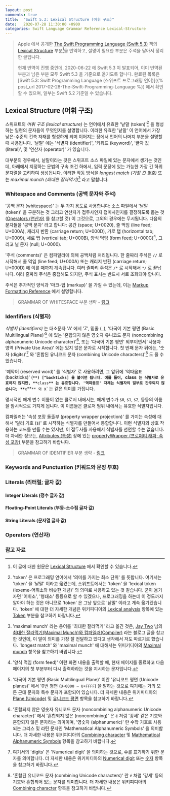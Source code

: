 ```yaml
---
layout: post
comments: true
title:  "Swift 5.3: Lexical Structure (어휘 구조)"
date:   2020-07-28 11:30:00 +0900
categories: Swift Language Grammar Reference Lexical-Structure
---
```


> Apple 에서 공개한 [The Swift Programming Language (Swift 5.3)](https://docs.swift.org/swift-book/) 책의 [Lexical Structure](https://docs.swift.org/swift-book/ReferenceManual/LexicalStructure.html) 부분[^Lexical-Structure]을 번역하고, 설명이 필요한 부분은 주석을 달아서 정리한 글입니다.
>
> 현재 번역이 진행 중인데, 2020-06-22 에 Swift 5.3 이 발표되어, 이미 번역된 부분과 남은 부분 모두 Swift 5.3 을 기준으로 옮기도록 합니다. 완료된 목록은 [Swift 5.3: Swift Programming Language (스위프트 프로그래밍 언어)]({% post_url 2017-02-28-The-Swift-Programming-Language %}) 에서 확인할 수 있으며, 일부는 Swift 5.2 기준일 수 있습니다.

## Lexical Structure (어휘 구조)

스위프트의 _어휘 구조 (lexical structure)_ 는 언어에서 유효한 '낱말 (token)'[^token] 을 형성하는 일련의 문자들이 무엇인지를 설명합니다. 이러한 유효한 '낱말' 이 언어에서 가장 낮은-수준의 건축 자재를 형성하게 되며 이어지는 장에서 언어의 나머지 부분을 설명할 때 사용됩니다. '낱말' 에는 '식별자 (identifier)', '키워드 (keyword)', '글자 값 (literal)', 및 '연산자 (operator)' 가 있습니다.

대부분의 경우에서, 낱말이라는 것은 스위프트 소스 파일에 있는 문자에서 생기는 것인데, 아래에서 지정하는 문법의 구속 조건 하에서, 입력 문장에 있는 가능한 가장 긴 하위 문자열을 고려하여 생성됩니다. 이러한 작동 방식을 _longest match (가장 긴 맞춤)_ 또는 _maximal munch (최대한 잘라먹기)_[^maximal-munch] 라고 말합니다.

### Whitespace and Comments (공백 문자와 주석)

'공백 문자 (whitespace)' 는 두 가지 용도로 사용합니다: 소스 파일에서 '낱말 (token)' 을 구분하는 것 그리고 연산자가 접두사인지 접미사인지를 결정하도록 돕는 것 ([Operators (연산자)](#operators-연산자) 를 참고할 것) 이 그것으로, 그외의 경우에는 무시됩니다. 다음의 문자들을 '공백 문자' 라고 합니다: 공간 (space; U+0020), 줄 먹임 (line feed; U+000A), 캐리지 반환 (carriage return; U+000D), 가로 탭 (horizontal tab; U+0009), 세로 탭 (vertical tab; U+000B), 양식 먹임 (form feed; U+000C)[^form-feed], 그리고 널 문자 (null; U+0000).

'주석 (comments)' 은 컴파일러에 의해 공백처럼 처리됩니다. 한 줄짜리 주석은 `//` 로 시작해서 줄 먹임 (line feed; U+000A) 또는 캐리지 반환 (carriage return; U+000D) 에 이를 때까지 계속됩니다. 여러 줄짜리 주석은 `/*` 로 시작해서 `*/` 로 끝납니다. 여러 줄짜리 주석은 중첩해도 되지만, 주석 표시는 반드시 서로 조화돼야 합니다.

주석은 추가적인 양식과 '마크-업 (markup)' 을 가질 수 있는데, 이는 [Markup Formatting Reference](https://developer.apple.com/library/archive/documentation/Xcode/Reference/xcode_markup_formatting_ref/index.html) 에서 설명합니다.

> GRAMMAR OF WHITESPACE 부분 생략 - [링크](https://docs.swift.org/swift-book/ReferenceManual/LexicalStructure.html#ID411)

### Idenfifiers (식별자)

_식별자 (identifiers)_ 는 대소문자 'A' 에서 'Z', 밑줄 (`_`), '다국어 기본 평면 (Basic Multilingual Plane)'[^BMP] 에 있는 '혼합되지 않은 영숫자 유니코드 문자 (noncombining alphanumeric Unicode character)'[^noncombining-alphanumeric], 또는 '다국어 기본 평면' 외부이면서 '사용자 영역 (Private Use Area)' 에는 있지 않은 문자로 시작합니다. 첫 번째 문자 뒤에는, '숫자 (digits)'[^digits] 와 '혼합된 유니코드 문자 (combining Unicode characters)'[^combining] 도 올 수 있습니다.

'예약어 (reserved word)' 를 '식별자' 로 사용하려면, 그 앞뒤에 '역따옴표 (backticks)' (**`**) [^backticks] 을 붙이면 됩니다. 예를 들어, `class` 는 식별자로 유효하지 않지만, **`**`class`**`** 는 유효합니다. '역따옴표' 자체는 식별자의 일부로 간주되지 않습니다; **`**`x`**`** 와 `x` 는 같은 의미를 가집니다.

명시적인 매개 변수 이름이 없는 클로저 내에서는, 매개 변수가 `$0`, `$1`, `$2`, 등등의 이름을 암시적으로 가지게 됩니다. 이 이름들은 클로저 범위 내에서는 유효한 식별자입니다.

컴파일러는 '속성 포장 돌출부 (property wrapper projection)' 를 가지는 속성에 대해서 '달러 기호 (`$`)' 로 시작하는 식별자를 만들어서 통합합니다. 이런 식별자와 상호 작용하는 코드를 만들 수는 있지만, 이 접두사를 사용해서 식별자를 선언할 수는 없습니다. 더 자세한 정보는, [Attributes (특성)](https://docs.swift.org/swift-book/ReferenceManual/Attributes.html) 장에 있는 [propertyWrapper (프로퍼티 래퍼; 속성 포장)](https://docs.swift.org/swift-book/ReferenceManual/Attributes.html#ID621) 부분을 참고하기 바랍니다.

> GRAMMAR OF IDENTIFIER 부분 생략 - [링크](https://docs.swift.org/swift-book/ReferenceManual/LexicalStructure.html#ID412)

### Keywords and Punctuation (키워드와 문장 부호)

### Literals (리터럴; 글자 값)

#### Integer Literals (정수 글자 값)

#### Floating-Point Literals (부동-소수점 글자 값)

#### String Literals (문자열 글자 값)

### Operators (연산자)

### 참고 자료

[^Lexical-Structure]: 이 글에 대한 원문은 [Lexical Structure](https://docs.swift.org/swift-book/ReferenceManual/LexicalStructure.html) 에서 확인할 수 있습니다.

[^token]: 'token' 은 프로그래밍 언어에서 '의미를 가지는 최소 단위' 를 뜻합니다. 여기서는 'token' 을 '낱말' 이라고 옮겼는데, 스위프트에서는 'token' 을 'lexical token (lexeme-어휘소와 비슷한 개념)' 의 의미로 사용하고 있는 것 같습니다. 굳이 옮기자면 '어휘소', '형태소' 등등으로 할 수 있겠으나, 프로그래밍을 하는데 이 정도까지 알아야 하는 것은 아니므로 'token' 은 그냥 앞으로 '낱말' 이라고 계속 옮기겠습니다. 'token' 에 대한 더 자세한 개념은 위키피디아의 [Lexical analysis](https://en.wikipedia.org/wiki/Lexical_analysis) 항목에 있는 [Token](https://en.wikipedia.org/wiki/Lexical_analysis#Token) 부분을 참고하기 바랍니다.

[^maximal-munch]: 'maximal munch' 라는 용어를 '최대한 잘라먹기' 라고 옮긴 것은, [Jay Two](https://j2doll.tistory.com) 님의 [최대한 잘라먹기(Maximal Munch)와 컴파일러(Compiler)](https://j2doll.tistory.com/109) 라는 블로그 글을 참고한 것인데, 이 말이 의미를 가장 잘 전달하고 있다고 생각해서 저도 따르기로 했습니다. 'longest match' 와 'maximal munch' 에 대해서는 위피키디아의 [Maximal munch](https://en.wikipedia.org/wiki/Maximal_munch) 항목을 참고하기 바랍니다.

[^form-feed]: '양식 먹임 (form feed)' 이란 화면 내용을 출력할 때, 현재 페이지를 종료하고 다음 페이지의 첫 부분부터 다시 출력하라는 것을 지시하는 문자입니다.

[^BMP]: '다국어 기본 평면 (Basic Multilingual Plane)' 이란 '유니코드 평면 (Unicode planes)' 에서 '0번 평면 (`U+0000 ~ U+FFFF`) 을 말하는 것으로 여기에는 거의 모든 근대 문자와 특수 문자가 포함되어 있습니다. 더 자세한 내용은 위키피디아의 [Plane (Unicode)](https://en.wikipedia.org/wiki/Plane_(Unicode)) 및 [유니코드 평면](https://ko.wikipedia.org/wiki/유니코드_평면) 항목을 참고하기 바랍니다.

[^noncombining-alphanumeric]: '혼합되지 않은 영숫자 유니코드 문자 (noncombining alphanumeric Unicode character)' 에서 '혼합되지 않은 (noncombining)' 은 `é` 처럼 '강세' 같은 기호와 혼합되지 않은 문자라는 의미이며, '영숫자 (alphanumeric)' 란 수학 기호로 사용되는 그리스 및 라틴 문자인 'Mathematical Alphanumeric Symbols' 을 의미합니다. 더 자세한 내용은 위키피디아의 [Combining character](https://en.wikipedia.org/wiki/Combining_character) 및 [Mathematical Alphanumeric Symbols](https://en.wikipedia.org/wiki/Mathematical_Alphanumeric_Symbols) 항목을 참고하기 바랍니다.

[^digits]: 여기서의 'digits' 은 'Numerical digit' 을 의미하는 것으로, 수를 표기하기 위한 문자를 의미합니다. 더 자세한 내용은 위키피디아의 [Numerical digit](https://en.wikipedia.org/wiki/Numerical_digit) 또는 [숫자](https://ko.wikipedia.org/wiki/숫자) 항목을 참고하기 바랍니다.

[^combining]: '혼합된 유니코드 문자 (combining Unicode characters)' 란 `é` 처럼 '강세' 등의 기호와 혼합되어 있는 문자를 의미합니다. 더 자세한 내용은 위키피디아의 [Combining character](https://en.wikipedia.org/wiki/Combining_character) 항목을 참고하기 바랍니다.

[^backticks]: 'backtics' 는 'grave accent' 라고도 하며 우리말로는 실제로는 '억음 부호' 라고 합니다. 말이 어렵기 때문에 의미 전달의 편의를 위해 '역따옴표' 라고 옮깁니다. 'grave accent' 에 대해서는 위키피디아의 [Grave accent](https://en.wikipedia.org/wiki/Grave_accent) 또는 [억음 부호](https://ko.wikipedia.org/wiki/억음_부호) 항목을 참고하기 바랍니다.
